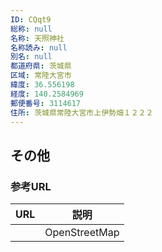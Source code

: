 ```yaml
---
ID: CQqt9
総称: null
名称: 天照神社
名称読み: null
別名: null
都道府県: 茨城県
区域: 常陸大宮市
緯度: 36.556198
経度: 140.2584969
郵便番号: 3114617
住所: 茨城県常陸大宮市上伊勢畑１２２２
---
```


## その他

### 参考URL

| URL | 説明          |
| --- | ------------- |
|     | OpenStreetMap |
